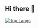 ## Hi there 👋

<!--
**raul4500/raul4500** is a ✨ _special_ ✨ repository because its `README.md` (this file) appears on your GitHub profile.

Here are some ideas to get you started:

- 🔭 I’m currently working on ...
- 🌱 I’m currently learning ...
- 👯 I’m looking to collaborate on ...
- 🤔 I’m looking for help with ...
- 💬 Ask me about ...
- 📫 How to reach me: ...
- 😄 Pronouns: ...
- ⚡ Fun fact: ...
-->
<div style="width: 200px;">
<a href="https://github.com/rau4500/github-readme-stats">
  <img src="https://github-readme-stats.vercel.app/api/top-langs/?username=raul4500&langs_count=8" alt="Top Langs" />
</a>
</div>
